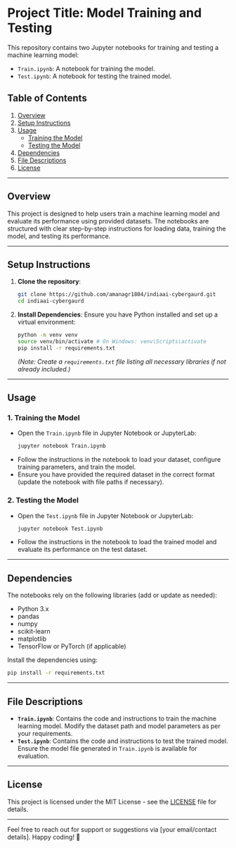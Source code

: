 
# Project Title: Model Training and Testing

This repository contains two Jupyter notebooks for training and testing a machine learning model:

- `Train.ipynb`: A notebook for training the model.
- `Test.ipynb`: A notebook for testing the trained model.

## Table of Contents

1. [Overview](#overview)
2. [Setup Instructions](#setup-instructions)
3. [Usage](#usage)
   - [Training the Model](#training-the-model)
   - [Testing the Model](#testing-the-model)
4. [Dependencies](#dependencies)
5. [File Descriptions](#file-descriptions)
6. [License](#license)

---

## Overview

This project is designed to help users train a machine learning model and evaluate its performance using provided datasets. The notebooks are structured with clear step-by-step instructions for loading data, training the model, and testing its performance.

---

## Setup Instructions

1. **Clone the repository**:
   ```bash
   git clone https://github.com/amanagr1804/indiaai-cybergaurd.git
   cd indiaai-cybergaurd
   ```

2. **Install Dependencies**:
   Ensure you have Python installed and set up a virtual environment:
   ```bash
   python -m venv venv
   source venv/bin/activate # On Windows: venv\Scripts\activate
   pip install -r requirements.txt
   ```
   *(Note: Create a `requirements.txt` file listing all necessary libraries if not already included.)*


---

## Usage

### 1. Training the Model

- Open the `Train.ipynb` file in Jupyter Notebook or JupyterLab:
  ```bash
  jupyter notebook Train.ipynb
  ```
- Follow the instructions in the notebook to load your dataset, configure training parameters, and train the model.
- Ensure you have provided the required dataset in the correct format (update the notebook with file paths if necessary).

### 2. Testing the Model

- Open the `Test.ipynb` file in Jupyter Notebook or JupyterLab:
  ```bash
  jupyter notebook Test.ipynb
  ```
- Follow the instructions in the notebook to load the trained model and evaluate its performance on the test dataset.

---

## Dependencies

The notebooks rely on the following libraries (add or update as needed):
- Python 3.x
- pandas
- numpy
- scikit-learn
- matplotlib
- TensorFlow or PyTorch (if applicable)

Install the dependencies using:
```bash
pip install -r requirements.txt
```

---

## File Descriptions

- **`Train.ipynb`**: Contains the code and instructions to train the machine learning model. Modify the dataset path and model parameters as per your requirements.
- **`Test.ipynb`**: Contains the code and instructions to test the trained model. Ensure the model file generated in `Train.ipynb` is available for evaluation.

---

## License

This project is licensed under the MIT License - see the [LICENSE](LICENSE) file for details.

---

Feel free to reach out for support or suggestions via [your email/contact details]. Happy coding! 🚀
